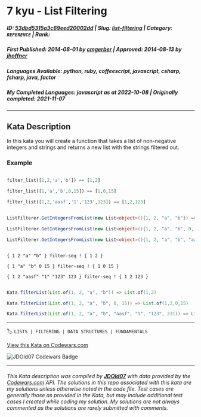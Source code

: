 # 7 kyu - List Filtering

##### **ID**: [53dbd5315a3c69eed20002dd](https://www.codewars.com/kata/53dbd5315a3c69eed20002dd) | **Slug**: [list-filtering](https://www.codewars.com/kata/53dbd5315a3c69eed20002dd) | **Category**: `REFERENCE` | **Rank**: <span style="color:white">7 kyu</span>

##### **First Published**: 2014-08-01 ***by*** [cmgerber](https://www.codewars.com/users/cmgerber) | **Approved**: 2014-08-13 ***by*** [jhoffner](https://www.codewars.com/users/jhoffner)

##### **Languages Available**: python, ruby, coffeescript, javascript, csharp, fsharp, java, factor

##### **My Completed Languages**: javascript ***as at*** 2022-10-08 | **Originally completed**: 2021-11-07

---

## Kata Description


In this kata you will create a function that takes a list of non-negative integers and strings and returns a new list with the strings filtered out.



### Example



```python

filter_list([1,2,'a','b']) == [1,2]

filter_list([1,'a','b',0,15]) == [1,0,15]

filter_list([1,2,'aasf','1','123',123]) == [1,2,123]

```

```csharp

ListFilterer.GetIntegersFromList(new List<object>(){1, 2, "a", "b"}) => {1, 2}

ListFilterer.GetIntegersFromList(new List<object>(){1, 2, "a", "b", 0, 15}) => {1, 2, 0, 15}

ListFilterer.GetIntegersFromList(new List<object>(){1, 2, "a", "b", "aasf", "1", "123", 231}) => {1, 2, 231}

```

```factor

{ 1 2 "a" "b" } filter-seq ! { 1 2 }

{ 1 "a" "b" 0 15 } filter-seq ! { 1 0 15 }

{ 1 2 "aasf" "1" "123" 123 } filter-seq ! { 1 2 123 }

```

```java

Kata.filterList(List.of(1, 2, "a", "b")) => List.of(1,2)

Kata.filterList(List.of(1, 2, "a", "b", 0, 15)) => List.of(1,2,0,15)

Kata.filterList(List.of(1, 2, "a", "b", "aasf", "1", "123", 231)) => List.of(1, 2, 231)

```



---


🏷 `LISTS | FILTERING | DATA STRUCTURES | FUNDAMENTALS`


[View this Kata on Codewars.com](https://www.codewars.com/kata/53dbd5315a3c69eed20002dd)

![](https://www.codewars.com/users/jdold07/badges/large "JDOld07 Codewars Badge")

---

###### *This Kata description was compiled by [**JDOld07**](https://tpstech.dev) with data provided by the [Codewars.com](https://www.codewars.com) API.  The solutions in this repo associated with this kata are my solutions unless otherwise noted in the code file.  Test cases are generally those as provided in the Kata, but may include additional test cases I created while coding my solution.  My solutions are not always commented as the solutions are rarely submitted with comments.*
